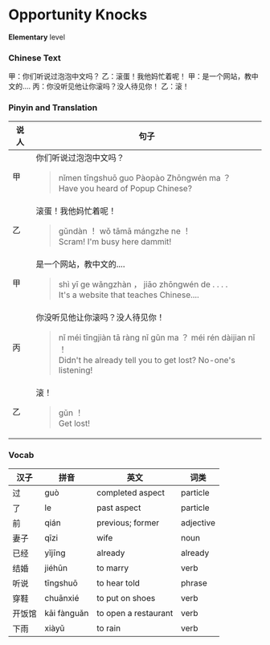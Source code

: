 # Opportunity Knocks
**Elementary** level
### Chinese Text
甲：你们听说过泡泡中文吗？
乙：滚蛋！我他妈忙着呢！
甲：是一个网站，教中文的....
丙：你没听见他让你滚吗？没人待见你！
乙：滚！

### Pinyin and Translation
|说人|句子|
|----|----|
|甲|你们听说过泡泡中文吗？<blockquote>nǐmen tīngshuō guo Pàopào Zhōngwén ma ？<br />Have you heard of Popup Chinese?</blockquote>|
|乙|滚蛋！我他妈忙着呢！<blockquote>gǔndàn ！ wǒ tāmā mángzhe ne ！<br />Scram! I'm busy here dammit!</blockquote>|
|甲|是一个网站，教中文的....<blockquote>shì yī ge wǎngzhàn ， jiāo zhōngwén de . . . .<br />It's a website that teaches Chinese....</blockquote>|
|丙|你没听见他让你滚吗？没人待见你！<blockquote>nǐ méi tīngjiàn tā ràng nǐ gǔn ma ？ méi rén dàijian nǐ ！<br />Didn't he already tell you to get lost? No-one's listening!</blockquote>|
|乙|滚！<blockquote>gǔn ！<br />Get lost!</blockquote>|
### Vocab
|汉子|拼音|英文|词类|
|----|----|----|----|
|过|guò|completed aspect|particle|
|了|le|past aspect|particle|
|前|qián|previous; former|adjective|
|妻子|qīzi|wife|noun|
|已经|yǐjīng|already|already|
|结婚|jiéhūn|to marry|verb|
|听说|tīngshuō|to hear told|phrase|
|穿鞋|chuānxié|to put on shoes|verb|
|开饭馆|kāi fànguǎn|to open a restaurant|verb|
|下雨|xiàyǔ|to rain|verb|